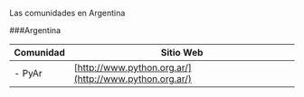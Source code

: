 Las comunidades en Argentina

###Argentina

Comunidad | Sitio Web 
 --- | --- 
- PyAr | [http://www.python.org.ar/](http://www.python.org.ar/)

<!-- 
## Sudeste(ejemplo)

###Rio de Janeiro(ejemplo)

Comunidad | Sitio Web 
 --- | --- 
- PyLadies Rio de Janeiro | [http://rio.pyladies.com/](http://rio.pyladies.com/) 

-->

